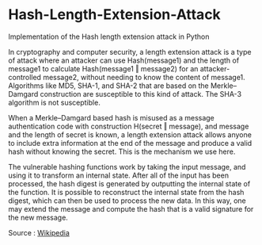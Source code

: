 # Hash-Length-Extension-Attack
Implementation of the Hash length extension attack in Python

In cryptography and computer security, a length extension attack is a type of attack where an attacker can use Hash(message1) and the length of message1 to calculate Hash(message1 ‖ message2) for an attacker-controlled message2, without needing to know the content of message1. Algorithms like MD5, SHA-1, and SHA-2 that are based on the Merkle–Damgard construction are susceptible to this kind of attack. The SHA-3 algorithm is not susceptible.

When a Merkle–Damgard based hash is misused as a message authentication code with construction H(secret ‖ message), and message and the length of secret is known, a length extension attack allows anyone to include extra information at the end of the message and produce a valid hash without knowing the secret.
This is the mechanism we use here.

The vulnerable hashing functions work by taking the input message, and using it to transform an internal state. After all of the input has been processed, the hash digest is generated by outputting the internal state of the function. It is possible to reconstruct the internal state from the hash digest, which can then be used to process the new data. In this way, one may extend the message and compute the hash that is a valid signature for the new message. 

Source : [Wikipedia](https://en.wikipedia.org/wiki/Length_extension_attack)